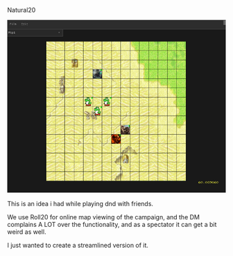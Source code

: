 Natural20 

![Alt text](/Images/ex1.png?raw=true "Example")

This is an idea i had while playing dnd with friends.

We use Roll20 for online map viewing of the campaign, and the DM complains A LOT over the functionality, and as a spectator it can get a bit weird as well. 

I just wanted to create a streamlined version of it.